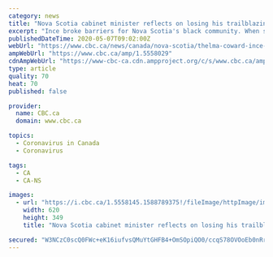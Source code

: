```yaml
---
category: news
title: "Nova Scotia cabinet minister reflects on losing his trailblazing mom to COVID-19"
excerpt: "Ince broke barriers for Nova Scotia's black community. When she died at Northwood on April 17, she was one of the first of dozens of residents to die of COVID-19."
publishedDateTime: 2020-05-07T09:02:00Z
webUrl: "https://www.cbc.ca/news/canada/nova-scotia/thelma-coward-ince-covid-19-death-cabinet-minister-tony-ince-1.5558029"
ampWebUrl: "https://www.cbc.ca/amp/1.5558029"
cdnAmpWebUrl: "https://www-cbc-ca.cdn.ampproject.org/c/s/www.cbc.ca/amp/1.5558029"
type: article
quality: 70
heat: 70
published: false

provider:
  name: CBC.ca
  domain: www.cbc.ca

topics:
  - Coronavirus in Canada
  - Coronavirus

tags:
  - CA
  - CA-NS

images:
  - url: "https://i.cbc.ca/1.5558145.1588789375!/fileImage/httpImage/image.JPG_gen/derivatives/16x9_620/tony-ince.JPG"
    width: 620
    height: 349
    title: "Nova Scotia cabinet minister reflects on losing his trailblazing mom to COVID-19"

secured: "W3NCzC0scQ0FWc+eK16iufvsQMuYtGHFB4+OmSOpiQO0/ccqS78OVOoEb0nRrcuA/ufV+JBOrplBFBUiSPJ6KxFfiuxN5GgftgjVC/C56kvz6JJlNxJpnsk6+6vpbTHLjkOqJgkR2Pm6AQh9H//yJtHkBWmPgghrL2UcYZBYysMQVltS3wa1sIRybLmJ7IFChY12Yo4JRHSnmoEC2Dr7DlByUqcW6bHoowxEBWl6L7qn+Gmi1m5gLXQ2LRQ+uvXyVY7lBRMxNyFnAuI2T3c33uN/KUQw8iyP1m1z8gyiZ30nwBfDApKpjagFK5WE6HnX21nJyPS2uD3kn35Bp2u7cxzEgQ2uFFF4pCIbauiNbxjLF1c5wavopiTE1+b8RUU/k6D1qWoSRH1o9xG5KROseUu+4yqIynwMBMvC+aGeMkhOokyOdhg9gPFXbJTfHkEWpABu8HesZf1x0F7ymuHvvObgG1zoZn1iYcGJsWH2kUs=;fk63mR2fry5XiefHBcxhTQ=="
---
```



